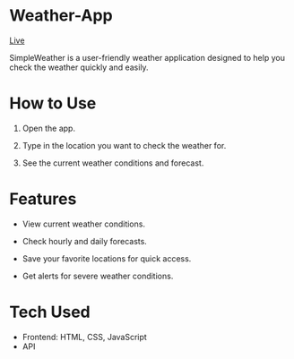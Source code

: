 # Weather-App
[Live](https://anilyadav8421.github.io/Weather-App/)

SimpleWeather is a user-friendly weather application designed to help you check the weather quickly and easily.

# How to Use
1. Open the app.

2. Type in the location you want to check the weather for.

3. See the current weather conditions and forecast.

# Features
* View current weather conditions.

* Check hourly and daily forecasts.

* Save your favorite locations for quick access.

* Get alerts for severe weather conditions.

# Tech Used
* Frontend: HTML, CSS, JavaScript
* API
